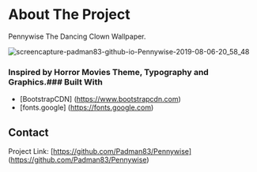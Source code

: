 # About The Project
Pennywise The Dancing Clown Wallpaper.

![screencapture-padman83-github-io-Pennywise-2019-08-06-20_58_48](https://user-images.githubusercontent.com/45048950/62958162-b8ce2e00-be28-11e9-94f1-73c66effc08e.png)

### Inspired by Horror Movies Theme, Typography and Graphics.### Built With
* [BootstrapCDN] (https://www.bootstrapcdn.com)
* [fonts.google] (https://fonts.google.com)

## Contact 

Project Link: [https://github.com/Padman83/Pennywise] (https://github.com/Padman83/Pennywise)

